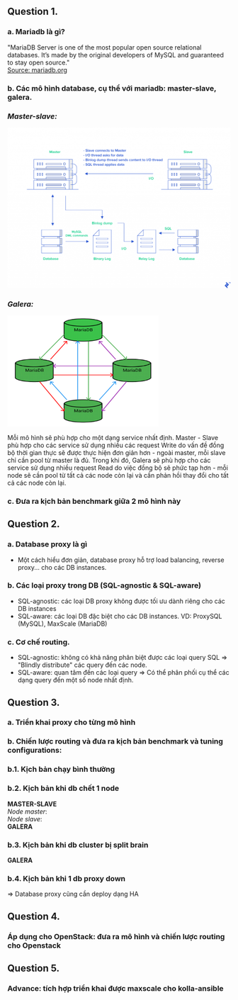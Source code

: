 ## **Question 1.** 
### a. Mariadb là gì?
"MariaDB Server is one of the most popular open source relational databases. It’s made by the original developers of MySQL and guaranteed to stay open source."
<br>
[Source: mariadb.org](https://mariadb.org/)

### b. Các mô hình database, cụ thể với mariadb: master-slave, galera.

### *Master-slave:*
<img src = "imgs/master-slave.png">

### *Galera:*
<img src = "imgs/galera.png">

Mỗi mô hình sẽ phù hợp cho một dạng service nhất định. Master - Slave phù hợp cho các service sử dụng nhiều các request Write do vấn đề đồng bộ thời gian thực sẽ được thực hiện đơn giản hơn - ngoài master, mỗi slave chỉ cần pool từ master là đủ. Trong khi đó, Galera sẽ phù hợp cho các service sử dụng nhiều request Read do việc đồng bộ sẽ phức tạp hơn - mỗi node sẽ cần pool từ tất cả các node còn lại và cần phản hồi thay đổi cho tất cả các node còn lại.

### c. Đưa ra kịch bản benchmark giữa 2 mô hình này

## **Question 2.**
### a. Database proxy là gì 
- Một cách hiểu đơn giản, database proxy hỗ trợ load balancing, reverse proxy... cho các DB instances.
### b. Các loại proxy trong DB (SQL-agnostic & SQL-aware) 
- SQL-agnostic: các loại DB proxy không được tối ưu dành riêng cho các DB instances
- SQL-aware: các loại DB đặc biệt cho các DB instances. VD: ProxySQL (MySQL), MaxScale (MariaDB)
### c. Cơ chế routing.
- SQL-agnostic: không có khả năng phân biệt được các loại query SQL => "Blindly distribute" các query đến các node.
- SQL-aware: quan tâm đến các loại query => Có thể phân phối cụ thể các dạng query đến một số node nhất định. 

## **Question 3.**
### a. Triển khai proxy cho từng mô hình
### b. Chiến lược routing và đưa ra kịch bản benchmark và tuning configurations:
### b.1. Kịch bản chạy bình thường
### b.2. Kịch bản khi db chết 1 node
**MASTER-SLAVE**
<br>
*Node master*:
<br>
*Node slave*:
<br>
**GALERA**

### b.3. Kịch bản khi db cluster bị split brain

**GALERA**

### b.4. Kịch bản khi 1 db proxy down

=> Database proxy cũng cần deploy dạng HA

## **Question 4.**
### Áp dụng cho OpenStack: đưa ra mô hình và chiến lược routing cho Openstack

## **Question 5.**
### Advance: tích hợp triển khai được maxscale cho kolla-ansible
